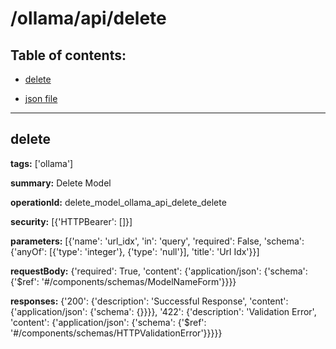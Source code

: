 # /ollama/api/delete

## Table of contents:
- [delete](#delete)

- [json file](./_ollama_api_delete.json)

---
<a name="delete"></a>
## delete

**tags:** ['ollama']

**summary:** Delete Model

**operationId:** delete_model_ollama_api_delete_delete

**security:** [{'HTTPBearer': []}]

**parameters:** [{'name': 'url_idx', 'in': 'query', 'required': False, 'schema': {'anyOf': [{'type': 'integer'}, {'type': 'null'}], 'title': 'Url Idx'}}]

**requestBody:** {'required': True, 'content': {'application/json': {'schema': {'$ref': '#/components/schemas/ModelNameForm'}}}}

**responses:** {'200': {'description': 'Successful Response', 'content': {'application/json': {'schema': {}}}}, '422': {'description': 'Validation Error', 'content': {'application/json': {'schema': {'$ref': '#/components/schemas/HTTPValidationError'}}}}}

